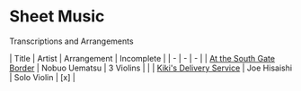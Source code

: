 # Sheet Music
Transcriptions and Arrangements

| Title | Artist | Arrangement | Incomplete |
| - | - | - |
| [At the South Gate Border](./south_gate_border) | Nobuo Uematsu | 3 Violins | |
| [Kiki's Delivery Service](./kiki_solo) | Joe Hisaishi | Solo Violin | [x] |

